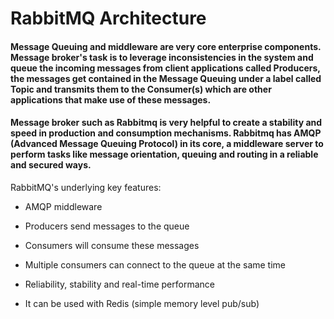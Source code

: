 # **RabbitMQ  Architecture**

 

 

#### Message Queuing and middleware are very core enterprise components. Message broker's task is to leverage inconsistencies in the system and queue the incoming messages from client applications called Producers, the messages get contained in the Message Queuing under a label called Topic and transmits them to the Consumer(s) which are other applications that make use of these messages. 

 

#### Message broker such as Rabbitmq is very helpful to create a stability and speed in production and consumption mechanisms. Rabbitmq has AMQP (Advanced Message Queuing Protocol) in its core, a middleware server to perform tasks like message orientation, queuing and routing in a reliable and secured ways.  

 

RabbitMQ's underlying key features: 

* AMQP middleware 

* Producers send messages to the queue 

* Consumers will consume these messages 

* Multiple consumers can connect to the queue at the same time 

* Reliability, stability and real-time performance 

* It can be used with Redis (simple memory level pub/sub) 
